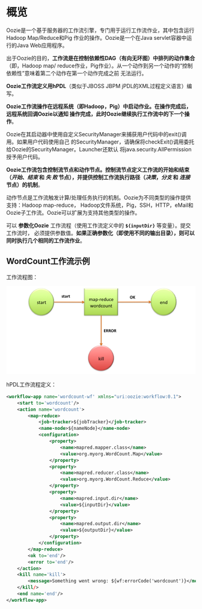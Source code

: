 概览
================================================================================
Oozie是一个基于服务器的工作流引擎，专门用于运行工作流作业，其中包含运行Hadoop Map/Reduce和Pig
作业的操作。Oozie是一个在Java servlet容器中运行的Java Web应用程序。

出于Oozie的目的，**工作流是在控制依赖性DAG（有向无环图）中排列的动作集合**（即，Hadoop map/
reduce作业，Pig作业）。从一个动作到另一个动作的“控制依赖性”意味着第二个动作在第一个动作完成之前
无法运行。

**Oozie工作流定义用hPDL**（类似于JBOSS JBPM jPDL的XML过程定义语言）编写。

**Oozie工作流操作在远程系统（即Hadoop，Pig）中启动作业。在操作完成后，远程系统回调Oozie以通知
操作完成，此时Oozie继续执行工作流中的下一个操作**。

Oozie在其启动器中使用自定义SecurityManager来捕获用户代码中的exit()调用。如果用户代码使用自己
的SecurityManager，请确保将checkExit()调用委托给Oozie的SecurityManager。Launcher还默认
将java.security.AllPermission授予用户代码。

**Oozie工作流包含控制流节点和动作节点。控制流节点定义工作流的开始和结束（*开始*、*结束* 和 *失
败* 节点），并提供控制工作流执行路径（*决策*，*分支* 和 *连接* 节点）的机制**。

动作节点是工作流触发计算/处理任务执行的机制。Oozie为不同类型的操作提供支持：Hadoop map-reduce，
Hadoop文件系统，Pig，SSH，HTTP，eMail和Oozie子工作流。Oozie可以扩展为支持其他类型的操作。

可以 **参数化Oozie** 工作流程（使用工作流定义中的 **`${inputDir}`** 等变量）。提交工作流时，
必须提供参数值。**如果正确参数化（即使用不同的输出目录），则可以同时执行几个相同的工作流作业**。

## WordCount工作流示例
工作流程图：

![工作流程图](img/1.png)

hPDL工作流程定义：
```xml
<workflow-app name='wordcount-wf' xmlns="uri:oozie:workflow:0.1">
    <start to='wordcount'/>
    <action name='wordcount'>
        <map-reduce>
            <job-tracker>${jobTracker}</job-tracker>
            <name-node>${nameNode}</name-node>
            <configuration>
                <property>
                    <name>mapred.mapper.class</name>
                    <value>org.myorg.WordCount.Map</value>
                </property>
                <property>
                    <name>mapred.reducer.class</name>
                    <value>org.myorg.WordCount.Reduce</value>
                </property>
                <property>
                    <name>mapred.input.dir</name>
                    <value>${inputDir}</value>
                </property>
                <property>
                    <name>mapred.output.dir</name>
                    <value>${outputDir}</value>
                </property>
            </configuration>
        </map-reduce>
        <ok to='end'/>
        <error to='end'/>
    </action>
    <kill name='kill'>
        <message>Something went wrong: ${wf:errorCode('wordcount')}</message>
    </kill/>
    <end name='end'/>
</workflow-app>
```



